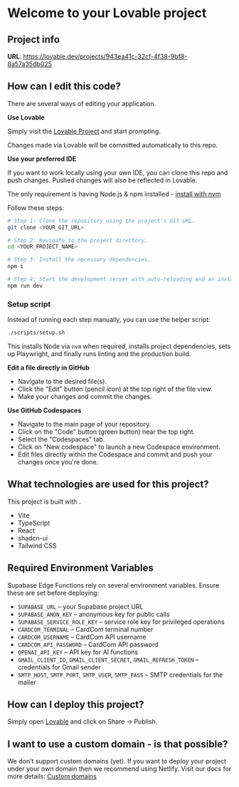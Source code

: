 # Welcome to your Lovable project

## Project info

**URL**: https://lovable.dev/projects/943ea41c-32cf-4f38-9bf8-8a57a35db025

## How can I edit this code?

There are several ways of editing your application.

**Use Lovable**

Simply visit the [Lovable Project](https://lovable.dev/projects/943ea41c-32cf-4f38-9bf8-8a57a35db025) and start prompting.

Changes made via Lovable will be committed automatically to this repo.

**Use your preferred IDE**

If you want to work locally using your own IDE, you can clone this repo and push changes. Pushed changes will also be reflected in Lovable.

The only requirement is having Node.js & npm installed - [install with nvm](https://github.com/nvm-sh/nvm#installing-and-updating)

Follow these steps:

```sh
# Step 1: Clone the repository using the project's Git URL.
git clone <YOUR_GIT_URL>

# Step 2: Navigate to the project directory.
cd <YOUR_PROJECT_NAME>

# Step 3: Install the necessary dependencies.
npm i

# Step 4: Start the development server with auto-reloading and an instant preview.
npm run dev
```

### Setup script

Instead of running each step manually, you can use the helper script:

```sh
./scripts/setup.sh
```

This installs Node via `nvm` when required, installs project dependencies,
sets up Playwright, and finally runs linting and the production build.

**Edit a file directly in GitHub**

- Navigate to the desired file(s).
- Click the "Edit" button (pencil icon) at the top right of the file view.
- Make your changes and commit the changes.

**Use GitHub Codespaces**

- Navigate to the main page of your repository.
- Click on the "Code" button (green button) near the top right.
- Select the "Codespaces" tab.
- Click on "New codespace" to launch a new Codespace environment.
- Edit files directly within the Codespace and commit and push your changes once you're done.

## What technologies are used for this project?

This project is built with .

- Vite
- TypeScript
- React
- shadcn-ui
- Tailwind CSS

## Required Environment Variables

Supabase Edge Functions rely on several environment variables. Ensure these are set before deploying:

- `SUPABASE_URL` – your Supabase project URL
- `SUPABASE_ANON_KEY` – anonymous key for public calls
- `SUPABASE_SERVICE_ROLE_KEY` – service role key for privileged operations
- `CARDCOM_TERMINAL` – CardCom terminal number
- `CARDCOM_USERNAME` – CardCom API username
- `CARDCOM_API_PASSWORD` – CardCom API password
- `OPENAI_API_KEY` – API key for AI functions
- `GMAIL_CLIENT_ID`, `GMAIL_CLIENT_SECRET`, `GMAIL_REFRESH_TOKEN` – credentials for Gmail sender
- `SMTP_HOST`, `SMTP_PORT`, `SMTP_USER`, `SMTP_PASS` – SMTP credentials for the mailer

## How can I deploy this project?

Simply open [Lovable](https://lovable.dev/projects/943ea41c-32cf-4f38-9bf8-8a57a35db025) and click on Share -> Publish.

## I want to use a custom domain - is that possible?

We don't support custom domains (yet). If you want to deploy your project under your own domain then we recommend using Netlify. Visit our docs for more details: [Custom domains](https://docs.lovable.dev/tips-tricks/custom-domain/)
